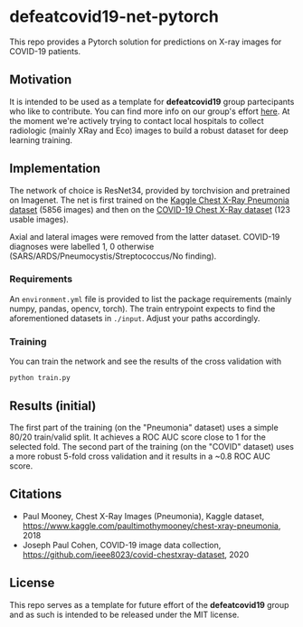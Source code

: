 # defeatcovid19-net-pytorch

This repo provides a Pytorch solution for predictions on X-ray images for COVID-19 patients. 

## Motivation
It is intended to be used as a template for **defeatcovid19** group partecipants who like to contribute. You can find more info on our group's effort [here](https://github.com/defeatcovid19/defeatcovid19-project). At the moment we're actively trying to contact local hospitals to collect radiologic (mainly XRay and Eco) images to build a robust dataset for deep learning training.

## Implementation

The network of choice is ResNet34, provided by torchvision and pretrained on Imagenet. 
The net is first trained on the [Kaggle Chest X-Ray Pneumonia dataset](https://www.kaggle.com/paultimothymooney/chest-xray-pneumonia) (5856 images) and then on the [COVID-19 Chest X-Ray dataset](https://github.com/ieee8023/covid-chestxray-dataset) (123 usable images). 

Axial and lateral images were removed from the latter dataset. COVID-19 diagnoses were labelled 1, 0 otherwise (SARS/ARDS/Pneumocystis/Streptococcus/No finding).

### Requirements
An `environment.yml` file is provided to list the package requirements (mainly numpy, pandas, opencv, torch). The train entrypoint expects to find the aforementioned datasets in `./input`. Adjust your paths accordingly.


### Training
You can train the network and see the results of the cross validation with
```
python train.py
```

## Results (initial)
The first part of the training (on the "Pneumonia" dataset) uses a simple 80/20 train/valid split. It achieves a ROC AUC score close to 1 for the selected fold. 
The second part of the training (on the "COVID" dataset) uses a more robust 5-fold cross validation and it results in a ~0.8 ROC AUC score.


## Citations
- Paul Mooney, Chest X-Ray Images (Pneumonia), Kaggle dataset, https://www.kaggle.com/paultimothymooney/chest-xray-pneumonia, 2018
- Joseph Paul Cohen, COVID-19 image data collection, https://github.com/ieee8023/covid-chestxray-dataset, 2020

## License

This repo serves as a template for future effort of the **defeatcovid19** group and as such is intended to be released under the MIT license.
